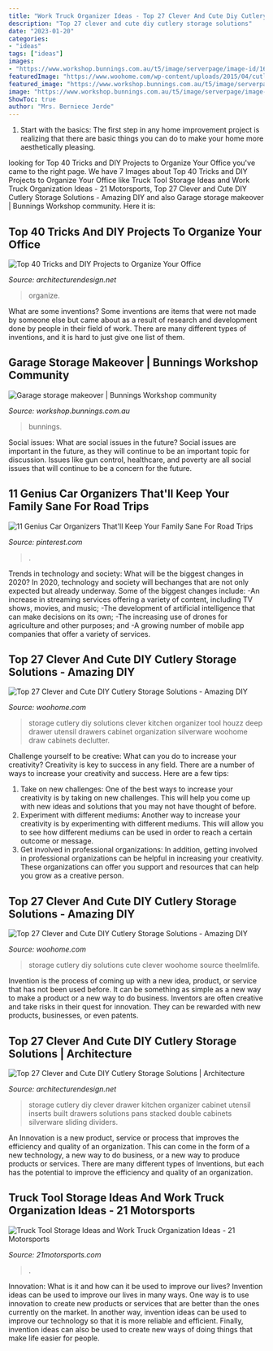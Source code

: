 ```yaml
---
title: "Work Truck Organizer Ideas - Top 27 Clever And Cute Diy Cutlery Storage Solutions"
description: "Top 27 clever and cute diy cutlery storage solutions"
date: "2023-01-20"
categories:
- "ideas"
tags: ["ideas"]
images:
- "https://www.workshop.bunnings.com.au/t5/image/serverpage/image-id/16875iE9791A5762FC624F?v=v2"
featuredImage: "https://www.woohome.com/wp-content/uploads/2015/04/cutlery-storage-ideas-woohome-10.jpg"
featured_image: "https://www.workshop.bunnings.com.au/t5/image/serverpage/image-id/16875iE9791A5762FC624F?v=v2"
image: "https://www.workshop.bunnings.com.au/t5/image/serverpage/image-id/16875iE9791A5762FC624F?v=v2"
ShowToc: true
author: "Mrs. Berniece Jerde"
---
```



1. Start with the basics: The first step in any home improvement project is realizing that there are basic things you can do to make your home more aesthetically pleasing.

	

		
looking for Top 40 Tricks and DIY Projects to Organize Your Office you've came to the right page. We have 7 Images about Top 40 Tricks and DIY Projects to Organize Your Office like Truck Tool Storage Ideas and Work Truck Organization Ideas - 21 Motorsports, Top 27 Clever and Cute DIY Cutlery Storage Solutions - Amazing DIY and also Garage storage makeover | Bunnings Workshop community. Here it is:
		
    
## Top 40 Tricks And DIY Projects To Organize Your Office

<img loading=lazy src="https://cdn.architecturendesign.net/wp-content/uploads/2014/11/clever-office-organisation-25.jpg" onerror="this.onerror=null;this.src='https://tse3.mm.bing.net/th?id=OIP.9PjsKAslajVWK1oyISRTFAHaLH&amp;pid=15.1';" alt="Top 40 Tricks and DIY Projects to Organize Your Office">

_Source: architecturendesign.net_

>organize. 

	

What are some inventions?
Some inventions are items that were not made by someone else but came about as a result of research and development done by people in their field of work. There are many different types of inventions, and it is hard to just give one list of them.

    
## Garage Storage Makeover | Bunnings Workshop Community

<img loading=lazy src="https://www.workshop.bunnings.com.au/t5/image/serverpage/image-id/16875iE9791A5762FC624F?v=v2" onerror="this.onerror=null;this.src='https://tse1.mm.bing.net/th?id=OIP.0s-4QoXV4MaRtpYAKcootgHaFj&amp;pid=15.1';" alt="Garage storage makeover | Bunnings Workshop community">

_Source: workshop.bunnings.com.au_

>bunnings. 

	

Social issues: What are social issues in the future?
Social issues are important in the future, as they will continue to be an important topic for discussion. Issues like gun control, healthcare, and poverty are all social issues that will continue to be a concern for the future.

    
## 11 Genius Car Organizers That&#039;ll Keep Your Family Sane For Road Trips

<img loading=lazy src="https://i.pinimg.com/736x/44/40/b1/4440b1553e7e97e380ba52a461040186.jpg" onerror="this.onerror=null;this.src='https://tse1.mm.bing.net/th?id=OIP.7BcDmwAcU92uuoGViz5hKgHaKA&amp;pid=15.1';" alt="11 Genius Car Organizers That&#039;ll Keep Your Family Sane For Road Trips">

_Source: pinterest.com_

>. 

	

Trends in technology and society: What will be the biggest changes in 2020?
In 2020, technology and society will bechanges that are not only expected but already underway. 
Some of the biggest changes include: 
-An increase in streaming services offering a variety of content, including TV shows, movies, and music; 
-The development of artificial intelligence that can make decisions on its own; 
-The increasing use of drones for agriculture and other purposes; and 
-A growing number of mobile app companies that offer a variety of services.

    
## Top 27 Clever And Cute DIY Cutlery Storage Solutions - Amazing DIY

<img loading=lazy src="http://www.woohome.com/wp-content/uploads/2015/04/cutlery-storage-ideas-woohome-13.jpg" onerror="this.onerror=null;this.src='https://tse3.mm.bing.net/th?id=OIP.J9QzUChzaSQNPq2LgMppbgHaLO&amp;pid=15.1';" alt="Top 27 Clever and Cute DIY Cutlery Storage Solutions - Amazing DIY">

_Source: woohome.com_

>storage cutlery diy solutions clever kitchen organizer tool houzz deep drawer utensil drawers cabinet organization silverware woohome draw cabinets declutter. 

	

Challenge yourself to be creative: What can you do to increase your creativity?
Creativity is key to success in any field. There are a number of ways to increase your creativity and success. Here are a few tips: 
1. Take on new challenges: One of the best ways to increase your creativity is by taking on new challenges. This will help you come up with new ideas and solutions that you may not have thought of before. 
2. Experiment with different mediums: Another way to increase your creativity is by experimenting with different mediums. This will allow you to see how different mediums can be used in order to reach a certain outcome or message. 
3. Get involved in professional organizations: In addition, getting involved in professional organizations can be helpful in increasing your creativity. These organizations can offer you support and resources that can help you grow as a creative person.

    
## Top 27 Clever And Cute DIY Cutlery Storage Solutions - Amazing DIY

<img loading=lazy src="https://www.woohome.com/wp-content/uploads/2015/04/cutlery-storage-ideas-woohome-10.jpg" onerror="this.onerror=null;this.src='https://tse1.mm.bing.net/th?id=OIP.hfcdCQBuB_87HZRUakOANgHaJ4&amp;pid=15.1';" alt="Top 27 Clever and Cute DIY Cutlery Storage Solutions - Amazing DIY">

_Source: woohome.com_

>storage cutlery diy solutions cute clever woohome source theelmlife. 

	

Invention is the process of coming up with a new idea, product, or service that has not been used before. It can be something as simple as a new way to make a product or a new way to do business. Inventors are often creative and take risks in their quest for innovation. They can be rewarded with new products, businesses, or even patents.

    
## Top 27 Clever And Cute DIY Cutlery Storage Solutions | Architecture

<img loading=lazy src="http://cdn.architecturendesign.net/wp-content/uploads/2015/05/AD-Cutlery-Storage-Ideas-27.jpg" onerror="this.onerror=null;this.src='https://tse2.mm.bing.net/th?id=OIP.jDzmXkti9aO_75J-inObuwHaJ4&amp;pid=15.1';" alt="Top 27 Clever and Cute DIY Cutlery Storage Solutions | Architecture">

_Source: architecturendesign.net_

>storage cutlery diy clever drawer kitchen organizer cabinet utensil inserts built drawers solutions pans stacked double cabinets silverware sliding dividers. 

	

An Innovation is a new product, service or process that improves the efficiency and quality of an organization. This can come in the form of a new technology, a new way to do business, or a new way to produce products or services. There are many different types of Inventions, but each has the potential to improve the efficiency and quality of an organization.

    
## Truck Tool Storage Ideas And Work Truck Organization Ideas - 21 Motorsports

<img loading=lazy src="https://cdn11.bigcommerce.com/s-p90q79depi/product_images/uploaded_images/uws-toolbox-1000x563.jpg" onerror="this.onerror=null;this.src='https://tse1.mm.bing.net/th?id=OIP.E8wqCbMGIsZyuI-shNbB7wHaEK&amp;pid=15.1';" alt="Truck Tool Storage Ideas and Work Truck Organization Ideas - 21 Motorsports">

_Source: 21motorsports.com_

>. 

	

Innovation: What is it and how can it be used to improve our lives?
Invention ideas can be used to improve our lives in many ways. One way is to use innovation to create new products or services that are better than the ones currently on the market. In another way, invention ideas can be used to improve our technology so that it is more reliable and efficient. Finally, invention ideas can also be used to create new ways of doing things that make life easier for people.

